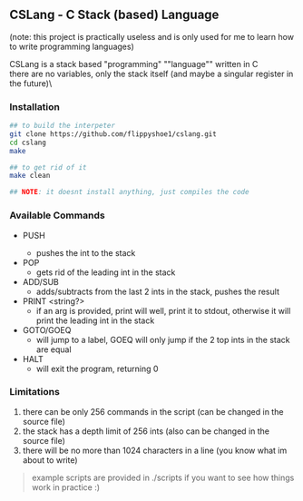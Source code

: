 ## CSLang - C Stack (based) Language
(note: this project is practically useless and is only used for me to learn how to write programming languages)

CSLang is a stack based "programming" ""language"" written in C\
there are no variables, only the stack itself (and maybe a singular register in the future)\

### Installation
```bash
## to build the interpeter
git clone https://github.com/flippyshoe1/cslang.git
cd cslang
make

## to get rid of it
make clean

## NOTE: it doesnt install anything, just compiles the code
```

### Available Commands
- PUSH <int>
  - pushes the int to the stack
- POP
  - gets rid of the leading int in the stack
- ADD/SUB
  - adds/subtracts from the last 2 ints in the stack, pushes the result
- PRINT <string?>
  - if an arg is provided, print will well, print it to stdout, otherwise it will print the leading int in the stack
- GOTO/GOEQ
  - will jump to a label, GOEQ will only jump if the 2 top ints in the stack are equal
- HALT
  - will exit the program, returning 0
  
### Limitations
1. there can be only 256 commands in the script (can be changed in the source file)
2. the stack has a depth limit of 256 ints (also can be changed in the source file)
3. there will be no more than 1024 characters in a line (you know what im about to write)

> example scripts are provided in ./scripts if you want to see how things work in practice :)
